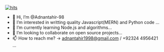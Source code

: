 [![hits](https://hits.deltapapa.io/github/Adnantahir-98/Adnantahir-98.svg)](https://hits.deltapapa.io)
<br />

- 👋 Hi, I’m @Adnantahir-98
- 👀 I’m interested in writting quality Javascript(MERN) and Python code ...
- 🌱 I’m currently learning Node.js and algorithms...
- 💞️ I’m looking to collaborate on open source projects...
- 📫 How to reach me? -> adnantahir1998@gmail.com / +92324 4956421 ...

<!---
Adnantahir-98/Adnantahir-98 is a ✨ special ✨ repository because its `README.md` (this file) appears on your GitHub profile.
You can click the Preview link to take a look at your changes.
--->
